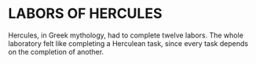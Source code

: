 # **LABORS OF HERCULES**

Hercules, in Greek mythology, had to complete twelve labors. The whole laboratory felt like completing a Herculean task, since every task depends on the completion of another.
